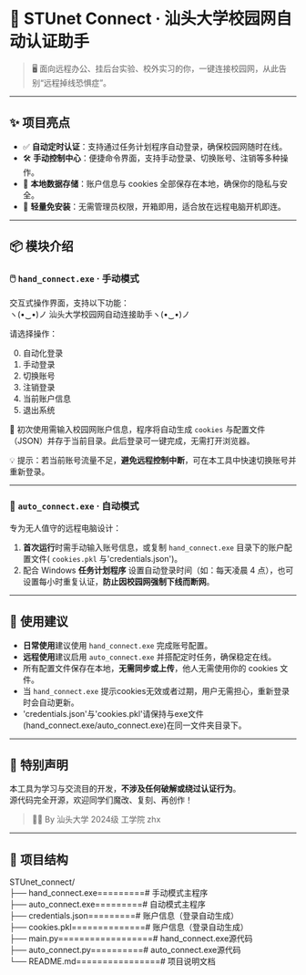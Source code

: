 # 🚀 STUnet Connect · 汕头大学校园网自动认证助手

> 🖥️ 面向远程办公、挂后台实验、校外实习的你，一键连接校园网，从此告别“远程掉线恐惧症”。

---

## ✨ 项目亮点

- ✅ **自动定时认证**：支持通过任务计划程序自动登录，确保校园网随时在线。
- 🛠️ **手动控制中心**：便捷命令界面，支持手动登录、切换账号、注销等多种操作。
- 🔐 **本地数据存储**：账户信息与 cookies 全部保存在本地，确保你的隐私与安全。
- 🧠 **轻量免安装**：无需管理员权限，开箱即用，适合放在远程电脑开机即连。
---

## 📦 模块介绍

### 🖱️ `hand_connect.exe` · 手动模式

交互式操作界面，支持以下功能：  
ヽ(•‿•)ノ 汕头大学校园网自动连接助手ヽ(•‿•)ノ  

请选择操作：

0. 自动化登录  
1. 手动登录  
2. 切换账号  
3. 注销登录  
4. 当前账户信息  
5. 退出系统  

📝 初次使用需输入校园网账户信息，程序将自动生成 `cookies` 与配置文件（JSON）并存于当前目录。此后登录可一键完成，无需打开浏览器。

💡 提示：若当前账号流量不足，**避免远程控制中断**，可在本工具中快速切换账号并重新登录。

---

### 🤖 `auto_connect.exe` · 自动模式

专为无人值守的远程电脑设计：

1. **首次运行**时需手动输入账号信息，或复制 `hand_connect.exe` 目录下的账户配置文件( `cookies.pkl` 与'credentials.json')。
2. 配合 Windows **任务计划程序** 设置自动登录时间（如：每天凌晨 4 点），也可设置每小时重复认证，**防止因校园网强制下线而断网**。

---

## 🧩 使用建议

- **日常使用**建议使用 `hand_connect.exe` 完成账号配置。
- **远程使用**建议启用 `auto_connect.exe` 并搭配定时任务，确保稳定在线。
- 所有配置文件保存在本地，**无需同步或上传**，他人无需使用你的 cookies 文件。
- 当 `hand_connect.exe` 提示cookies无效或者过期，用户无需担心，重新登录时会自动更新。
- 'credentials.json'与'cookies.pkl'请保持与exe文件(hand_connect.exe/auto_connect.exe)在同一文件夹目录下。

---

## 💬 特别声明

本工具为学习与交流目的开发，**不涉及任何破解或绕过认证行为**。  
源代码完全开源，欢迎同学们魔改、复刻、再创作！

> 🧑‍💻 By 汕头大学 2024级 工学院 zhx

---

## 📁 项目结构

STUnet_connect/  
├── hand_connect.exe=========# 手动模式主程序  
├── auto_connect.exe=========# 自动模式主程序  
├── credentials.json=========# 账户信息（登录自动生成）  
├── cookies.pkl==============# 账户信息（登录自动生成）  
├── main.py==================# hand_connect.exe源代码  
├── auto_connect.py==========# auto_connect.exe源代码             
└── README.md================# 项目说明文档  

